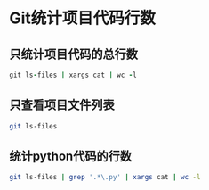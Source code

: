 

# Git统计项目代码行数

## 只统计项目代码的总行数

```ruby
git ls-files | xargs cat | wc -l
```

## 只查看项目文件列表

```bash
git ls-files
```

## 统计python代码的行数

```bash
git ls-files | grep '.*\.py' | xargs cat | wc -l
```

